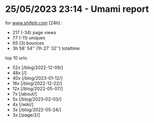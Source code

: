 # 25/05/2023 23:14 - Umami report
for www.shifeiti.com [24h] :

 - 217 (-34) page views
 - 77 (-11) uniques
 - 65 (3) bounces
 - 3h 58' 54'' (1h 27' 32'') totaltime


top 10 urls:
 - 52x [/blog/2022-12-09/]
 - 48x [/]
 - 40x [/blog/2023-01-12/]
 - 16x [/blog/2022-12-22/]
 - 12x [/blog/2022-05-07/]
 - 7x [/about/]
 - 5x [/blog/2023-02-03/]
 - 4x [/wiki/]
 - 3x [/blog/2022-05-24/]
 - 3x [/page/2/]


